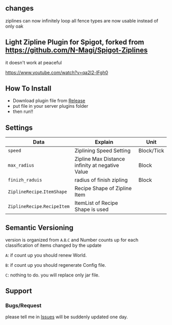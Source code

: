 ## changes
ziplines can now infinitely loop
all fence types are now usable instead of only oak

## Light Zipline Plugin for Spigot, forked from https://github.com/N-Magi/Spigot-Ziplines
it doesn't work at peaceful

https://www.youtube.com/watch?v=qa2I2-lFgh0

## How To Install

 - Download plugin file from [Release](https://github.com/N-Magi/Spigot-Ziplines/releases/)
 - put file in your server plugins folder
 - then run!!

## Settings

|Data|Explain|Unit|
|---|---|---|
|`speed`|Ziplining Speed Setting|Block/Tick
|`max_radius`|Zipline Max Distance infinity at negative Value|Block|
|`finizh_raduis`|radius of finish zipling|Block|
|`ZiplineRecipe`.`ItemShape`|Recipe Shape of Zipline Item||
|`ZiplineRecipe`.`RecipeItem`|ItemList of Recipe Shape is used||

## Semantic Versioning

version is organized from `A`.`B`.`C` and Number counts up for each classification of items changed by the update

`A`: if count up you should renew World.

`B`: if count up you should regenerate Config file.

`C`: nothing to do. you will replace only jar file.

## Support
### Bugs/Request
please tell me in [Issues](/Spigot-Ziplines/issues) will be suddenly updated one day.
